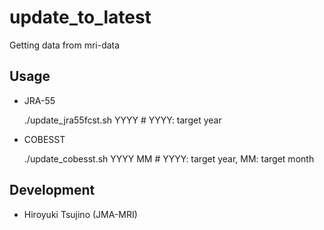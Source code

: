update_to_latest
========

  Getting data from mri-data


Usage
--------

  * JRA-55

      ./update_jra55fcst.sh YYYY   # YYYY: target year



  * COBESST

      ./update_cobesst.sh YYYY MM  # YYYY: target year, MM: target month



Development
--------

  * Hiroyuki Tsujino (JMA-MRI)
